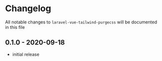 # Changelog

All notable changes to `laravel-vue-tailwind-purgecss` will be documented in this file

## 0.1.0 - 2020-09-18

- initial release
